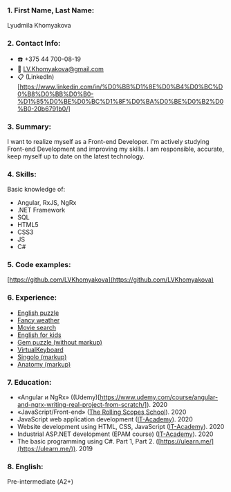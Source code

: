 ### 1. First Name, Last Name:
Lyudmila Khomyakova
### 2. Contact Info:
- :phone: +375 44 700-08-19
- :e-mail: LV.Khomyakova@gmail.com
- :clipboard: (LinkedIn)[https://www.linkedin.com/in/%D0%BB%D1%8E%D0%B4%D0%BC%D0%B8%D0%BB%D0%B0-%D1%85%D0%BE%D0%BC%D1%8F%D0%BA%D0%BE%D0%B2%D0%B0-20b6791b0/]

### 3. Summary:
I want to realize myself as a Front-end Developer. 
I'm actively studying Front-end Development and improving my skills.
I am responsible, accurate, keep myself up to date on the latest technology.

### 4. Skills:
Basic knowledge of:
* Angular, RxJS, NgRx
* .NET Framework
* SQL
* HTML5
* CSS3
* JS
* C#

### 5. Code examples:
[https://github.com/LVKhomyakova](https://github.com/LVKhomyakova)
  
### 6. Experience:
* [English puzzle](https://lvkhomyakova-english-puzzle.netlify.app/)
* [Fancy weather](https://lvkhomyakova-fancy-weather.netlify.app/)
* [Movie search](https://lvkhomyakova-movie-search.netlify.app/)
* [English for kids](https://lvkhomyakova-english-for-kids.netlify.app/)
* [Gem puzzle (without markup)](https://lvkhomyakova.github.io/gem-puzzle/)
* [VirtualKeyboard](https://lvkhomyakova.github.io/VirtualKeyboard/dist/)
* [Singolo (markup)](https://lvkhomyakova.github.io/singolo/)
* [Anatomy (markup)](https://github.com/LVKhomyakova/lvkhomyakova.github.io) 

### 7. Education:
* «Angular и NgRx» ((Udemy)[https://www.udemy.com/course/angular-and-ngrx-writing-real-project-from-scratch/]). 2020
* «JavaScript/Front-end» ([The Rolling Scopes School](https://rs.school/js/)). 2020
* JavaScript web application development ([IT-Academy](https://www.it-academy.by/course/front-end-developer/razrabotka-veb-prilozheniy-na-javascript/)). 2020
* Website development using HTML, CSS, JavaScript ([IT-Academy](https://www.it-academy.by/course/front-end-developer/fd1-razrabotka-veb-saytov-s-ispolzovaniem-html-css-i-javascript/)). 2020
* Industrial ASP.NET development (EPAM course) ([IT-Academy](https://www.it-academy.by/course/asp-net-developer/nd2-razrabotka-prilozheniy-na-asp-net/)). 2020
* The basic  programming  using C#. Part 1, Part 2. ([https://ulearn.me/](https://ulearn.me/)). 2019

### 8. English:
Pre-intermediate (А2+)
